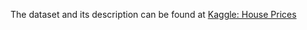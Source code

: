The dataset and its description can be found at [Kaggle: House Prices](https://www.kaggle.com/c/house-prices-advanced-regression-techniques)
